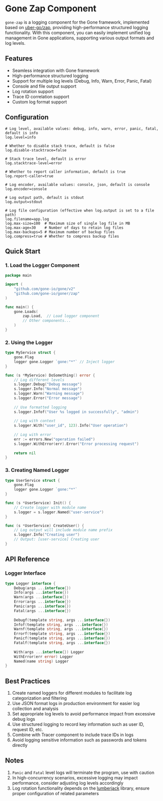 # Gone Zap Component

`gone-zap` is a logging component for the Gone framework, implemented based on [uber-go/zap](https://github.com/uber-go/zap), providing high-performance structured logging functionality. With this component, you can easily implement unified log management in Gone applications, supporting various output formats and log levels.

## Features

- Seamless integration with Gone framework
- High-performance structured logging
- Support for multiple log levels (Debug, Info, Warn, Error, Panic, Fatal)
- Console and file output support
- Log rotation support
- Trace ID correlation support
- Custom log format support

## Configuration

```properties
# Log level, available values: debug, info, warn, error, panic, fatal, default is info
log.level=info

# Whether to disable stack trace, default is false
log.disable-stacktrace=false

# Stack trace level, default is error
log.stacktrace-level=error

# Whether to report caller information, default is true
log.report-caller=true

# Log encoder, available values: console, json, default is console
log.encoder=console

# Log output path, default is stdout
log.output=stdout

# Log file configuration (effective when log.output is set to a file path)
log.filename=app.log
log.max-size=100  # Maximum size of single log file in MB
log.max-age=30    # Number of days to retain log files
log.max-backups=5 # Maximum number of backup files
log.compress=true # Whether to compress backup files
```

## Quick Start

### 1. Load the Logger Component

```go
package main

import (
    "github.com/gone-io/gone/v2"
    "github.com/gone-io/goner/zap"
)

func main() {
    gone.Loads(
        zap.Load,  // Load logger component
        // Other components...
    )
}
```

### 2. Using the Logger

```go
type MyService struct {
    gone.Flag
    logger gone.Logger `gone:"*"` // Inject logger
}

func (s *MyService) DoSomething() error {
    // Log different levels
    s.logger.Debug("Debug message")
    s.logger.Info("Normal message")
    s.logger.Warn("Warning message")
    s.logger.Error("Error message")
    
    // Use formatted logging
    s.logger.Infof("User %s logged in successfully", "admin")
    
    // Log with context
    s.logger.With("user_id", 123).Info("User operation")
    
    // Log with error
    err := errors.New("operation failed")
    s.logger.WithError(err).Error("Error processing request")
    
    return nil
}
```

### 3. Creating Named Logger

```go
type UserService struct {
    gone.Flag
    logger gone.Logger `gone:"*"`
}

func (s *UserService) Init() {
    // Create logger with module name
    s.logger = s.logger.Named("user-service")
}

func (s *UserService) CreateUser() {
    // Log output will include module name prefix
    s.logger.Info("Creating user")
    // Output: [user-service] Creating user
}
```

## API Reference

### Logger Interface

```go
type Logger interface {
    Debug(args ...interface{})
    Info(args ...interface{})
    Warn(args ...interface{})
    Error(args ...interface{})
    Panic(args ...interface{})
    Fatal(args ...interface{})
    
    Debugf(template string, args ...interface{})
    Infof(template string, args ...interface{})
    Warnf(template string, args ...interface{})
    Errorf(template string, args ...interface{})
    Panicf(template string, args ...interface{})
    Fatalf(template string, args ...interface{})
    
    With(args ...interface{}) Logger
    WithError(err error) Logger
    Named(name string) Logger
}
```

## Best Practices

1. Create named loggers for different modules to facilitate log categorization and filtering
2. Use JSON format logs in production environment for easier log collection and analysis
3. Set appropriate log levels to avoid performance impact from excessive debug logs
4. Use structured logging to record key information such as user ID, request ID, etc.
5. Combine with Tracer component to include trace IDs in logs
6. Avoid logging sensitive information such as passwords and tokens directly

## Notes

1. `Panic` and `Fatal` level logs will terminate the program, use with caution
2. In high-concurrency scenarios, excessive logging may impact performance, consider adjusting log levels accordingly
3. Log rotation functionality depends on the [lumberjack](https://github.com/natefinch/lumberjack) library, ensure proper configuration of related parameters